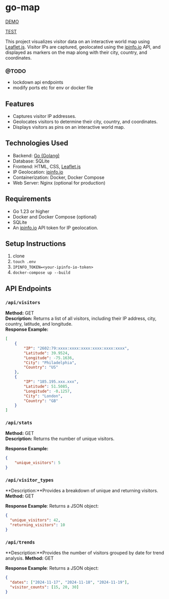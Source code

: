 # go-map

[DEMO](https://devmaks.biz)

[TEST](https://beta.devmaks.biz)

This project visualizes visitor data on an interactive world map using [Leaflet.js](https://leafletjs.com/). Visitor IPs are captured, geolocated using the [ipinfo.io](https://ipinfo.io) API, and displayed as markers on the map along with their city, country, and coordinates.

### @TODO
- lockdown api endpoints
- modify ports etc for env or docker file

## Features
- Captures visitor IP addresses.
- Geolocates visitors to determine their city, country, and coordinates.
- Displays visitors as pins on an interactive world map.

## Technologies Used
- Backend: [Go (Golang)](https://go.dev/)
- Database: SQLite
- Frontend: HTML, CSS, [Leaflet.js](https://leafletjs.com/)
- IP Geolocation: [ipinfo.io](https://ipinfo.io)
- Containerization: Docker, Docker Compose
- Web Server: Nginx (optional for production)

## Requirements
- Go 1.23 or higher
- Docker and Docker Compose (optional)
- SQLite
- An [ipinfo.io](https://ipinfo.io) API token for IP geolocation.

## Setup Instructions

1. clone
2. `touch .env`
3. `IPINFO_TOKEN=<your-ipinfo-io-token>`
4. `docker-compose up --build`


## API Endpoints

### `/api/visitors`
**Method:** GET  
**Description:** Returns a list of all visitors, including their IP address, city, country, latitude, and longitude.  
**Response Example:**
```json
[
    {
        "IP": "2602:79:xxxx:xxxx:xxxx:xxxx:xxxx:xxxx",
        "Latitude": 39.9524,
        "Longitude": -75.1636,
        "City": "Philadelphia",
        "Country": "US"
    },
    {
        "IP": "185.195.xxx.xxx",
        "Latitude": 51.5085,
        "Longitude": -0.1257,
        "City": "London",
        "Country": "GB"
    }
]
```

### `/api/stats`
**Method:** GET  
**Description:** Returns the number of unique visitors.  

**Response Example:**
```json
{
    "unique_visitors": 5
}
```

### `/api/visitor_types`
**Description:**Provides a breakdown of unique and returning visitors.
**Method:** GET

**Response Example**:
Returns a JSON object:
```json
{
  "unique_visitors": 42,
  "returning_visitors": 10
}
```

### `/api/trends`
**Description:**Provides the number of visitors grouped by date for trend analysis.
**Method:** GET

**Response Example**:
Returns a JSON object:
```json
{
  "dates": ["2024-11-17", "2024-11-18", "2024-11-19"],
  "visitor_counts": [15, 20, 30]
}
```

